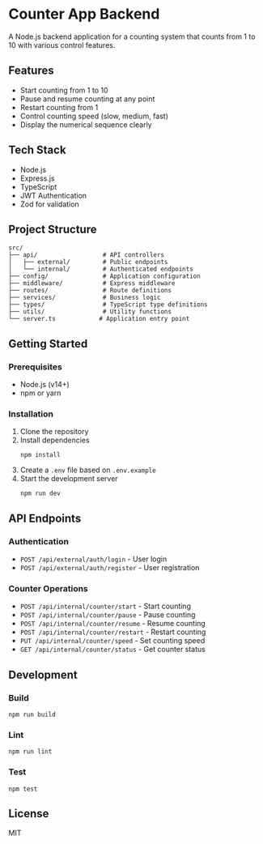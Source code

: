 # Counter App Backend

A Node.js backend application for a counting system that counts from 1 to 10 with various control features.

## Features

- Start counting from 1 to 10
- Pause and resume counting at any point
- Restart counting from 1
- Control counting speed (slow, medium, fast)
- Display the numerical sequence clearly

## Tech Stack

- Node.js
- Express.js
- TypeScript
- JWT Authentication
- Zod for validation

## Project Structure

```
src/
├── api/                  # API controllers
│   ├── external/         # Public endpoints
│   └── internal/         # Authenticated endpoints
├── config/               # Application configuration
├── middleware/           # Express middleware
├── routes/               # Route definitions
├── services/             # Business logic
├── types/                # TypeScript type definitions
├── utils/                # Utility functions
└── server.ts            # Application entry point
```

## Getting Started

### Prerequisites

- Node.js (v14+)
- npm or yarn

### Installation

1. Clone the repository
2. Install dependencies
   ```
   npm install
   ```
3. Create a `.env` file based on `.env.example`
4. Start the development server
   ```
   npm run dev
   ```

## API Endpoints

### Authentication

- `POST /api/external/auth/login` - User login
- `POST /api/external/auth/register` - User registration

### Counter Operations

- `POST /api/internal/counter/start` - Start counting
- `POST /api/internal/counter/pause` - Pause counting
- `POST /api/internal/counter/resume` - Resume counting
- `POST /api/internal/counter/restart` - Restart counting
- `PUT /api/internal/counter/speed` - Set counting speed
- `GET /api/internal/counter/status` - Get counter status

## Development

### Build

```
npm run build
```

### Lint

```
npm run lint
```

### Test

```
npm test
```

## License

MIT

